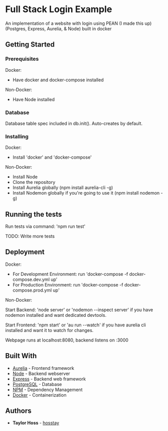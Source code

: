 # Full Stack Login Example

An implementation of a website with login using PEAN (I made this up) (Postgres, Express, Aurelia, & Node) built in docker

## Getting Started

### Prerequisites

Docker:

* Have docker and docker-compose installed

Non-Docker:

* Have Node installed

### Database

Database table spec included in db.init(). Auto-creates by default.

### Installing

Docker:
* Install 'docker' and 'docker-compose'

Non-Docker:

* Install Node
* Clone the repository
* Install Aurelia globally (npm install aurelia-cli -g)
* Install Nodemon globally if you're going to use it (npm install nodemon -g)

## Running the tests

Run tests via command: 'npm run test'

TODO: Write more tests

## Deployment

Docker:

* For Development Environment: run 'docker-compose -f docker-compose.dev.yml up'
* For Production Environment: run 'docker-compose -f docker-compose.prod.yml up'

Non-Docker:

Start Backend: 'node server' or 'nodemon --inspect server' if you have nodemon installed and want dedicated devtools.

Start Frontend: 'npm start' or 'au run --watch' if you have aurelia cli installed and want it to watch for changes.

Webpage runs at localhost:8080, backend listens on :3000

## Built With

* [Aurelia](https://aurelia.io/home) - Frontend framework
* [Node](https://nodejs.org/en/download/) - Backend webserver
* [Express](https://expressjs.com/) - Backend web framework
* [PostgreSQL](https://www.postgresql.org/) - Database
* [NPM](https://www.npmjs.com/) - Dependency Management
* [Docker](https://www.docker.com/) - Containerization

## Authors

* **Taylor Hoss** - [hosstay](https://github.com/hosstay)
